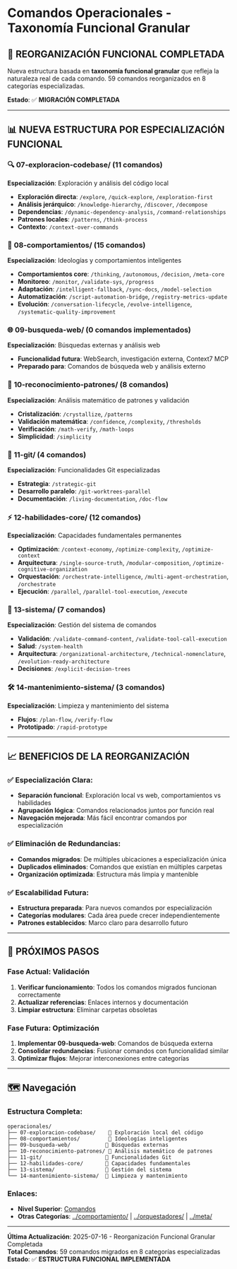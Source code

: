 # Comandos Operacionales - Taxonomía Funcional Granular

## 🎯 **REORGANIZACIÓN FUNCIONAL COMPLETADA**

Nueva estructura basada en **taxonomía funcional granular** que refleja la naturaleza real de cada comando. 59 comandos reorganizados en 8 categorías especializadas.

**Estado**: ✅ **MIGRACIÓN COMPLETADA** 

---

## 📊 **NUEVA ESTRUCTURA POR ESPECIALIZACIÓN FUNCIONAL**

### 🔍 **07-exploracion-codebase/** (11 comandos)
**Especialización**: Exploración y análisis del código local
- **Exploración directa**: `/explore`, `/quick-explore`, `/exploration-first`
- **Análisis jerárquico**: `/knowledge-hierarchy`, `/discover`, `/decompose`
- **Dependencias**: `/dynamic-dependency-analysis`, `/command-relationships`
- **Patrones locales**: `/patterns`, `/think-process`
- **Contexto**: `/context-over-commands`

### 🧠 **08-comportamientos/** (15 comandos)
**Especialización**: Ideologías y comportamientos inteligentes
- **Comportamientos core**: `/thinking`, `/autonomous`, `/decision`, `/meta-core`
- **Monitoreo**: `/monitor`, `/validate-sys`, `/progress`
- **Adaptación**: `/intelligent-fallback`, `/sync-docs`, `/model-selection`
- **Automatización**: `/script-automation-bridge`, `/registry-metrics-update`
- **Evolución**: `/conversation-lifecycle`, `/evolve-intelligence`, `/systematic-quality-improvement`

### 🌐 **09-busqueda-web/** (0 comandos implementados)
**Especialización**: Búsquedas externas y análisis web
- **Funcionalidad futura**: WebSearch, investigación externa, Context7 MCP
- **Preparado para**: Comandos de búsqueda web y análisis externo

### 🧩 **10-reconocimiento-patrones/** (8 comandos)
**Especialización**: Análisis matemático de patrones y validación
- **Cristalización**: `/crystallize`, `/patterns`
- **Validación matemática**: `/confidence`, `/complexity`, `/thresholds`
- **Verificación**: `/math-verify`, `/math-loops`
- **Simplicidad**: `/simplicity`

### 🔗 **11-git/** (4 comandos)
**Especialización**: Funcionalidades Git especializadas
- **Estrategia**: `/strategic-git`
- **Desarrollo paralelo**: `/git-worktrees-parallel`
- **Documentación**: `/living-documentation`, `/doc-flow`

### ⚡ **12-habilidades-core/** (12 comandos)
**Especialización**: Capacidades fundamentales permanentes
- **Optimización**: `/context-economy`, `/optimize-complexity`, `/optimize-context`
- **Arquitectura**: `/single-source-truth`, `/modular-composition`, `/optimize-cognitive-organization`
- **Orquestación**: `/orchestrate-intelligence`, `/multi-agent-orchestration`, `/orchestrate`
- **Ejecución**: `/parallel`, `/parallel-tool-execution`, `/execute`

### 🔧 **13-sistema/** (7 comandos)
**Especialización**: Gestión del sistema de comandos
- **Validación**: `/validate-command-content`, `/validate-tool-call-execution`
- **Salud**: `/system-health`
- **Arquitectura**: `/organizational-architecture`, `/technical-nomenclature`, `/evolution-ready-architecture`
- **Decisiones**: `/explicit-decision-trees`

### 🛠️ **14-mantenimiento-sistema/** (3 comandos)
**Especialización**: Limpieza y mantenimiento del sistema
- **Flujos**: `/plan-flow`, `/verify-flow`
- **Prototipado**: `/rapid-prototype`

---

## 📈 **BENEFICIOS DE LA REORGANIZACIÓN**

### **✅ Especialización Clara:**
- **Separación funcional**: Exploración local vs web, comportamientos vs habilidades
- **Agrupación lógica**: Comandos relacionados juntos por función real
- **Navegación mejorada**: Más fácil encontrar comandos por especialización

### **✅ Eliminación de Redundancias:**
- **Comandos migrados**: De múltiples ubicaciones a especialización única
- **Duplicados eliminados**: Comandos que existían en múltiples carpetas
- **Organización optimizada**: Estructura más limpia y mantenible

### **✅ Escalabilidad Futura:**
- **Estructura preparada**: Para nuevos comandos por especialización
- **Categorías modulares**: Cada área puede crecer independientemente
- **Patrones establecidos**: Marco claro para desarrollo futuro

---

## 🎯 **PRÓXIMOS PASOS**

### **Fase Actual: Validación**
1. **Verificar funcionamiento**: Todos los comandos migrados funcionan correctamente
2. **Actualizar referencias**: Enlaces internos y documentación
3. **Limpiar estructura**: Eliminar carpetas obsoletas

### **Fase Futura: Optimización**
1. **Implementar 09-busqueda-web**: Comandos de búsqueda externa
2. **Consolidar redundancias**: Fusionar comandos con funcionalidad similar
3. **Optimizar flujos**: Mejorar interconexiones entre categorías

---

## 🗺️ **Navegación**

### **Estructura Completa:**
```
operacionales/
├── 07-exploracion-codebase/    📍 Exploración local del código
├── 08-comportamientos/         📍 Ideologías inteligentes  
├── 09-busqueda-web/           📍 Búsquedas externas
├── 10-reconocimiento-patrones/ 📍 Análisis matemático de patrones
├── 11-git/                    📍 Funcionalidades Git
├── 12-habilidades-core/       📍 Capacidades fundamentales
├── 13-sistema/                📍 Gestión del sistema
└── 14-mantenimiento-sistema/  📍 Limpieza y mantenimiento
```

### **Enlaces:**
- **Nivel Superior**: [Comandos](../)
- **Otras Categorías**: [../comportamiento/](../comportamiento/) | [../orquestadores/](../orquestadores/) | [../meta/](../meta/)

---

**Última Actualización**: 2025-07-16 - Reorganización Funcional Granular Completada  
**Total Comandos**: 59 comandos migrados en 8 categorías especializadas  
**Estado**: ✅ **ESTRUCTURA FUNCIONAL IMPLEMENTADA**